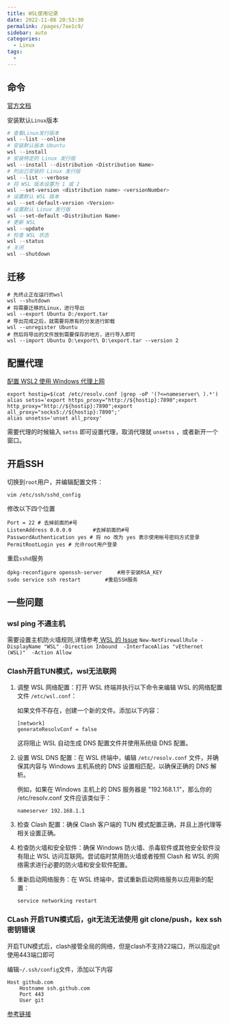 ```yaml
---
title: WSL使用记录
date: 2022-11-08 20:53:30
permalink: /pages/7ae1c9/
sidebar: auto
categories:
  - Linux
tags:
  - 
---
```


## 命令

[官方文档](https://learn.microsoft.com/zh-cn/windows/wsl/install)

安装默认`Linux`版本

```powershell
# 查看Linux发行版本
wsl --list --online
# 安装默认版本 Ubuntu
wsl --install
# 安装特定的 Linux 发行版
wsl --install --distribution <Distribution Name>
# 列出已安装的 Linux 发行版
wsl --list --verbose
# 将 WSL 版本设置为 1 或 2
wsl --set-version <distribution name> <versionNumber>
# 设置默认 WSL 版本
wsl --set-default-version <Version>
# 设置默认 Linux 发行版
wsl --set-default <Distribution Name>
# 更新 WSL
wsl --update
# 检查 WSL 状态
wsl --status
# 关闭
wsl --shutdown
```

## 迁移

```shell
# 先终止正在运行的wsl
wsl --shutdown
# 将需要迁移的Linux，进行导出
wsl --export Ubuntu D:/export.tar
# 导出完成之后，就需要将原有的分发进行卸载
wsl --unregister Ubuntu
# 然后将导出的文件放到需要保存的地方，进行导入即可
wsl --import Ubuntu D:\export\ D:\export.tar --version 2
```

## 配置代理

[配置 WSL2 使用 Windows 代理上网 ](https://solidspoon.xyz/2021/02/17/%E9%85%8D%E7%BD%AEWSL2%E4%BD%BF%E7%94%A8Windows%E4%BB%A3%E7%90%86%E4%B8%8A%E7%BD%91/)

```shell
export hostip=$(cat /etc/resolv.conf |grep -oP '(?<=nameserver\ ).*')
alias setss='export https_proxy="http://${hostip}:7890";export http_proxy="http://${hostip}:7890";export all_proxy="socks5://${hostip}:7890";'
alias unsetss='unset all_proxy'
```

需要代理的时候输入 `setss` 即可设置代理，取消代理就 `unsetss` ，或者新开一个窗口。

## 开启SSH

切换到`root`用户，并编辑配置文件：
```shell
vim /etc/ssh/sshd_config
```
修改以下四个位置
```
Port = 22 # 去掉前面的#号
ListenAddress 0.0.0.0		#去掉前面的#号
PasswordAuthentication yes # 将 no 改为 yes 表示使用帐号密码方式登录
PermitRootLogin yes # 允许root用户登录
```

重启`sshd`服务

```shell
dpkg-reconfigure openssh-server		#用于安装RSA_KEY
sudo service ssh restart 		#重启SSH服务
```

## 一些问题

### wsl ping 不通主机

需要设置主机防火墙规则,详情参考[ WSL 的 Issue](https://github.com/microsoft/WSL/issues/4585)
`New-NetFirewallRule -DisplayName "WSL" -Direction Inbound  -InterfaceAlias "vEthernet (WSL)"  -Action Allow`

### Clash开启TUN模式，wsl无法联网


1. 调整 WSL 网络配置：打开 WSL 终端并执行以下命令来编辑 WSL 的网络配置文件 `/etc/wsl.conf`：

   如果文件不存在，创建一个新的文件。添加以下内容：
   ```
   [network]
   generateResolvConf = false
   ```
   这将阻止 WSL 自动生成 DNS 配置文件并使用系统级 DNS 配置。

2. 设置 WSL DNS 配置：在 WSL 终端中，编辑 `/etc/resolv.conf` 文件，并确保其内容与 Windows 主机系统的 DNS 设置相匹配，以确保正确的 DNS 解析。

   例如，如果在 Windows 主机上的 DNS 服务器是 "192.168.1.1"，那么你的 /etc/resolv.conf 文件应该类似于：
   ```
   nameserver 192.168.1.1
   ```

3. 检查 Clash 配置：确保 Clash 客户端的 TUN 模式配置正确，并且上游代理等相关设置正确。

4. 检查防火墙和安全软件：确保 Windows 防火墙、杀毒软件或其他安全软件没有阻止 WSL 访问互联网。尝试临时禁用防火墙或者按照 Clash 和 WSL 的网络需求进行必要的防火墙和安全软件配置。

5. 重新启动网络服务：在 WSL 终端中，尝试重新启动网络服务以应用新的配置：
   ```
   service networking restart
   ```
### CLash 开启TUN模式后，git无法无法使用 git clone/push，kex ssh 密钥错误

开启TUN模式后，clash接管全局的网络，但是clash不支持22端口，所以指定git使用443端口即可

编辑`~/.ssh/config`文件，添加以下内容
```
Host github.com
    Hostname ssh.github.com
    Port 443
    User git
```

[参考链接](https://github.com/vernesong/OpenClash/issues/1960)